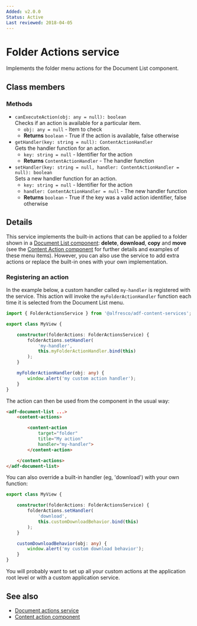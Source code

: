```yaml
---
Added: v2.0.0
Status: Active
Last reviewed: 2018-04-05
---
```


# Folder Actions service

Implements the folder menu actions for the Document List component.

## Class members

### Methods

-   `canExecuteAction(obj: any = null): boolean`<br/>
    Checks if an action is available for a particular item.
    -   `obj: any = null` -  Item to check
    -   **Returns** `boolean` - True if the action is available, false otherwise
-   `getHandler(key: string = null): ContentActionHandler`<br/>
    Gets the handler function for an action.
    -   `key: string = null` -  Identifier for the action
    -   **Returns** `ContentActionHandler` - The handler function
-   `setHandler(key: string = null, handler: ContentActionHandler = null): boolean`<br/>
    Sets a new handler function for an action.
    -   `key: string = null` -  Identifier for the action
    -   `handler: ContentActionHandler = null` -  The new handler function
    -   **Returns** `boolean` - True if the key was a valid action identifier, false otherwise

## Details

This service implements the built-in actions that can be applied to a folder
shown in a [Document List component](document-list.component.md): **delete**,
**download**, **copy** and **move** (see the
[Content Action component](content-action.component.md) for further details and examples
of these menu items). However, you can also use the service to add extra actions or
replace the built-in ones with your own implementation.

### Registering an action

In the example below, a custom handler called `my-handler` is registered with the service.
This action will invoke the `myFolderActionHandler` function each time it is selected
from the Document List menu.

```ts
import { FolderActionsService } from '@alfresco/adf-content-services';

export class MyView {

    constructor(folderActions: FolderActionsService) {
        folderActions.setHandler(
            'my-handler',
            this.myFolderActionHandler.bind(this)
        );
    }

    myFolderActionHandler(obj: any) {
        window.alert('my custom action handler');
    }
}
```

The action can then be used from the component in the usual way:

```html
<adf-document-list ...>
    <content-actions>

        <content-action
            target="folder"
            title="My action"
            handler="my-handler">
        </content-action>

    </content-actions>
</adf-document-list>
```

You can also override a built-in handler (eg, 'download') with your own function:

```ts
export class MyView {

    constructor(folderActions: FolderActionsService) {
        folderActions.setHandler(
            'download',
            this.customDownloadBehavior.bind(this)
        );
    }

    customDownloadBehavior(obj: any) {
        window.alert('my custom download behavior');
    }
}
```

You will probably want to set up all your custom actions at the application root level or
with a custom application service.

## See also

-   [Document actions service](document-actions.service.md)
-   [Content action component](content-action.component.md)
